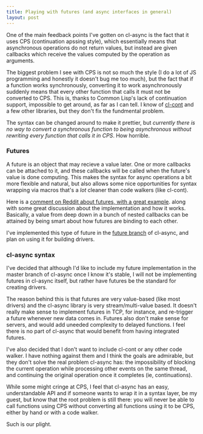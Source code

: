 ```yaml
---
title: Playing with futures (and async interfaces in general)
layout: post
---
```

One of the main feedback points I've gotten on cl-async is the fact that it uses
CPS (continuation apssing style), which essentially means that asynchronous
operations do not return values, but instead are given callbacks which receive
the values computed by the operation as arguments.

The biggest problem I see with CPS is not so much the style (I do a lot of JS
programming and honestly it doesn't bug me too much), but the fact that if a
function works synchronously, converting it to work asynchronously suddenly
means that every other function that calls it must not be converted to CPS. This
is, thanks to Common Lisp's lack of continuation support, impossible to get
around, as far as I can tell. I know of [cl-cont](http://common-lisp.net/project/cl-cont/)
and a few other libraries, but they don't fix the fundmental problem.

The syntax can be changed around to make it prettier, but _currently there is no
way to convert a synchronous function to being asynchronous without rewriting
every function that calls it in CPS_. How horrible.

### Futures
A future is an object that may recieve a value later. One or more callbacks can
be attached to it, and these callbacks will be called when the future's value is
done computing. This makes the syntax for async operations a bit more flexible
and natural, but also allows some nice opportunities for syntax wrapping via
macros that's a *lot* cleaner than code walkers (like cl-cont).

Here is a [comment on Reddit about futures, with a great example](http://www.reddit.com/r/lisp/comments/11lo3a/clasync_asynchronous_operations_for_common_lisp/c6nnvwk).
along with some great discussion about the implementation and how it works.
Basically, a value from deep down in a bunch of nested callbacks can be attained
by being smart about how futures are binding to each other.

I've implemented this type of future in the [future branch](https://github.com/orthecreedence/cl-async/tree/future)
of cl-async, and plan on using it for building drivers.

### cl-async syntax
I've decided that although I'd like to include my future implementation in the
master branch of cl-async once I know it's stable, I will not be implementing
futures in cl-async itself, but rather have futures be the standard for creating
drivers.

The reason behind this is that futures are very value-based (like most drivers)
and the cl-async library is very stream/multi-value based. It doesn't really
make sense to implement futures in TCP, for instance, and re-trigger a future
whenever new data comes in. Futures also don't make sense for servers, and would
add uneeded complexity to delayed functions. I feel there is no part of cl-async
that would benefit from having integrated futures.

I've also decided that I don't want to include cl-cont or any other code walker.
I have nothing against them and I think the goals are admirable, but they don't
solve the real problem cl-async has: the impossibility of blocking the current
operation while processing other events on the same thread, and continuing the
original operation once it completes (ie, continuations).

While some might cringe at CPS, I feel that cl-async has an easy, understandable
API and if someone wants to wrap it in a syntax layer, be my guest, but know
that the root problem is still there: you will never be able to call functions
using CPS without converting all functions using it to be CPS, either by hand or
with a code walker.

Such is our plight.
